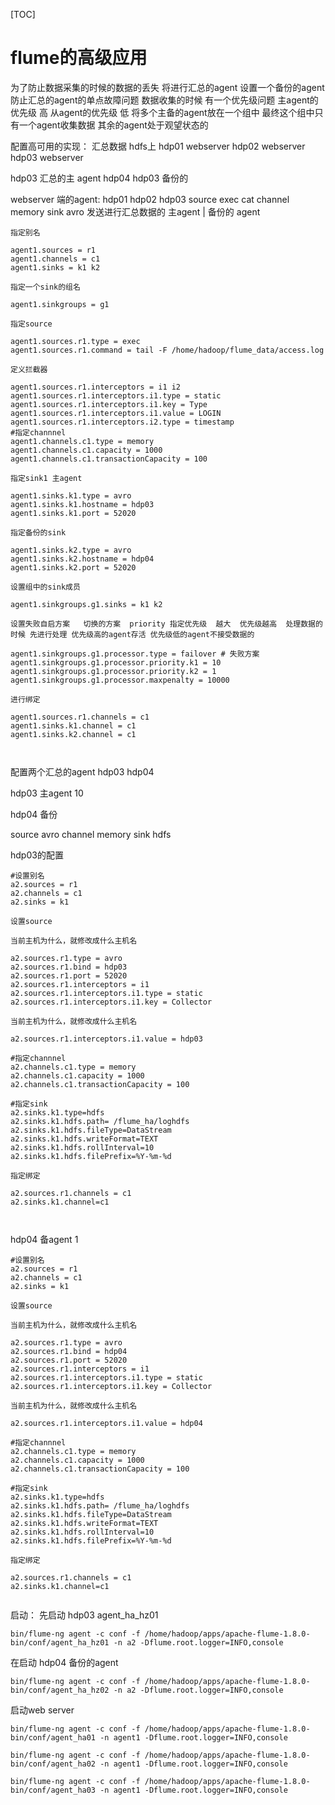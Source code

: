 

[TOC]

flume的高级应用
=============================================

为了防止数据采集的时候的数据的丢失
	将进行汇总的agent  设置一个备份的agent  防止汇总的agent的单点故障问题
	数据收集的时候  有一个优先级问题
	主agent的优先级 高 
	从agent的优先级  低
	将多个主备的agent放在一个组中  最终这个组中只有一个agent收集数据  其余的agent处于观望状态的
	
配置高可用的实现：  汇总数据  hdfs上
hdp01   webserver
hdp02  webserver
hdp03    webserver 


hdp03   汇总的主 agent 
hdp04   hdp03 备份的 

webserver 端的agent:  hdp01   hdp02   hdp03 
source exec   cat 
channel memory
sink   avro  发送进行汇总数据的  主agent | 备份的 agent

```
指定别名

agent1.sources = r1
agent1.channels = c1
agent1.sinks = k1 k2

指定一个sink的组名

agent1.sinkgroups = g1

指定source 

agent1.sources.r1.type = exec
agent1.sources.r1.command = tail -F /home/hadoop/flume_data/access.log

定义拦截器

agent1.sources.r1.interceptors = i1 i2
agent1.sources.r1.interceptors.i1.type = static
agent1.sources.r1.interceptors.i1.key = Type
agent1.sources.r1.interceptors.i1.value = LOGIN
agent1.sources.r1.interceptors.i2.type = timestamp
#指定channnel
agent1.channels.c1.type = memory
agent1.channels.c1.capacity = 1000
agent1.channels.c1.transactionCapacity = 100

指定sink1 主agent

agent1.sinks.k1.type = avro
agent1.sinks.k1.hostname = hdp03
agent1.sinks.k1.port = 52020

指定备份的sink  

agent1.sinks.k2.type = avro
agent1.sinks.k2.hostname = hdp04
agent1.sinks.k2.port = 52020

设置组中的sink成员

agent1.sinkgroups.g1.sinks = k1 k2

设置失败自启方案   切换的方案  priority 指定优先级  越大  优先级越高  处理数据的时候 先进行处理 优先级高的agent存活 优先级低的agent不接受数据的

agent1.sinkgroups.g1.processor.type = failover # 失败方案
agent1.sinkgroups.g1.processor.priority.k1 = 10
agent1.sinkgroups.g1.processor.priority.k2 = 1
agent1.sinkgroups.g1.processor.maxpenalty = 10000

进行绑定

agent1.sources.r1.channels = c1
agent1.sinks.k1.channel = c1
agent1.sinks.k2.channel = c1



```



配置两个汇总的agent   hdp03   hdp04 

hdp03   主agent  10 

hdp04  备份

source avro 
channel memory
sink  hdfs 



hdp03的配置

```
#设置别名
a2.sources = r1
a2.channels = c1
a2.sinks = k1

设置source 

当前主机为什么，就修改成什么主机名

a2.sources.r1.type = avro
a2.sources.r1.bind = hdp03
a2.sources.r1.port = 52020
a2.sources.r1.interceptors = i1
a2.sources.r1.interceptors.i1.type = static
a2.sources.r1.interceptors.i1.key = Collector

当前主机为什么，就修改成什么主机名

a2.sources.r1.interceptors.i1.value = hdp03

#指定channnel
a2.channels.c1.type = memory
a2.channels.c1.capacity = 1000
a2.channels.c1.transactionCapacity = 100

#指定sink
a2.sinks.k1.type=hdfs
a2.sinks.k1.hdfs.path= /flume_ha/loghdfs
a2.sinks.k1.hdfs.fileType=DataStream
a2.sinks.k1.hdfs.writeFormat=TEXT
a2.sinks.k1.hdfs.rollInterval=10
a2.sinks.k1.hdfs.filePrefix=%Y-%m-%d

指定绑定

a2.sources.r1.channels = c1
a2.sinks.k1.channel=c1



```

hdp04   备agent   1

```
#设置别名
a2.sources = r1
a2.channels = c1
a2.sinks = k1

设置source 

当前主机为什么，就修改成什么主机名

a2.sources.r1.type = avro
a2.sources.r1.bind = hdp04
a2.sources.r1.port = 52020
a2.sources.r1.interceptors = i1
a2.sources.r1.interceptors.i1.type = static
a2.sources.r1.interceptors.i1.key = Collector

当前主机为什么，就修改成什么主机名

a2.sources.r1.interceptors.i1.value = hdp04

#指定channnel
a2.channels.c1.type = memory
a2.channels.c1.capacity = 1000
a2.channels.c1.transactionCapacity = 100

#指定sink
a2.sinks.k1.type=hdfs
a2.sinks.k1.hdfs.path= /flume_ha/loghdfs
a2.sinks.k1.hdfs.fileType=DataStream
a2.sinks.k1.hdfs.writeFormat=TEXT
a2.sinks.k1.hdfs.rollInterval=10
a2.sinks.k1.hdfs.filePrefix=%Y-%m-%d

指定绑定

a2.sources.r1.channels = c1
a2.sinks.k1.channel=c1


```



启动：
先启动 hdp03 agent_ha_hz01

```shell
bin/flume-ng agent -c conf -f /home/hadoop/apps/apache-flume-1.8.0-bin/conf/agent_ha_hz01 -n a2 -Dflume.root.logger=INFO,console

```



在启动  hdp04  备份的agent 

```shell
bin/flume-ng agent -c conf -f /home/hadoop/apps/apache-flume-1.8.0-bin/conf/agent_ha_hz02 -n a2 -Dflume.root.logger=INFO,console

```



启动web server 

```shell
bin/flume-ng agent -c conf -f /home/hadoop/apps/apache-flume-1.8.0-bin/conf/agent_ha01 -n agent1 -Dflume.root.logger=INFO,console

bin/flume-ng agent -c conf -f /home/hadoop/apps/apache-flume-1.8.0-bin/conf/agent_ha02 -n agent1 -Dflume.root.logger=INFO,console

bin/flume-ng agent -c conf -f /home/hadoop/apps/apache-flume-1.8.0-bin/conf/agent_ha03 -n agent1 -Dflume.root.logger=INFO,console

```


